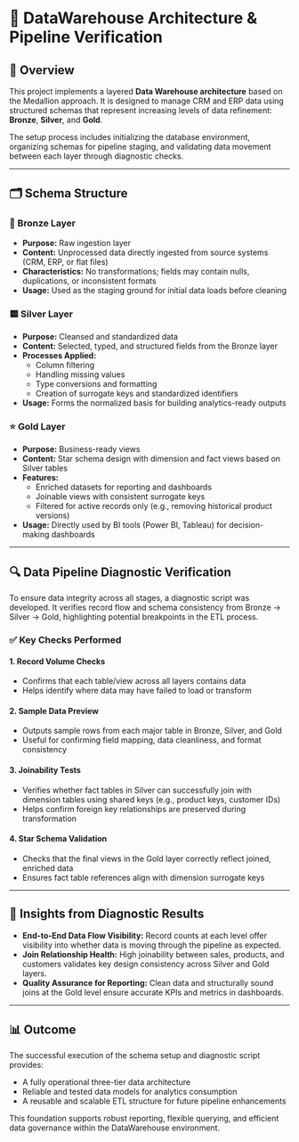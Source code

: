 # 🧱 DataWarehouse Architecture & Pipeline Verification

## 📌 Overview

This project implements a layered **Data Warehouse architecture** based on the Medallion approach. It is designed to manage CRM and ERP data using structured schemas that represent increasing levels of data refinement: **Bronze**, **Silver**, and **Gold**.

The setup process includes initializing the database environment, organizing schemas for pipeline staging, and validating data movement between each layer through diagnostic checks.

---

## 🗂️ Schema Structure

### 🔶 Bronze Layer
- **Purpose:** Raw ingestion layer
- **Content:** Unprocessed data directly ingested from source systems (CRM, ERP, or flat files)
- **Characteristics:** No transformations; fields may contain nulls, duplications, or inconsistent formats
- **Usage:** Used as the staging ground for initial data loads before cleaning

### 🟨 Silver Layer
- **Purpose:** Cleansed and standardized data
- **Content:** Selected, typed, and structured fields from the Bronze layer
- **Processes Applied:**
  - Column filtering
  - Handling missing values
  - Type conversions and formatting
  - Creation of surrogate keys and standardized identifiers
- **Usage:** Forms the normalized basis for building analytics-ready outputs

### ⭐ Gold Layer
- **Purpose:** Business-ready views
- **Content:** Star schema design with dimension and fact views based on Silver tables
- **Features:**
  - Enriched datasets for reporting and dashboards
  - Joinable views with consistent surrogate keys
  - Filtered for active records only (e.g., removing historical product versions)
- **Usage:** Directly used by BI tools (Power BI, Tableau) for decision-making dashboards

---

## 🔍 Data Pipeline Diagnostic Verification

To ensure data integrity across all stages, a diagnostic script was developed. It verifies record flow and schema consistency from Bronze → Silver → Gold, highlighting potential breakpoints in the ETL process.

### ✅ Key Checks Performed

#### 1. **Record Volume Checks**
- Confirms that each table/view across all layers contains data
- Helps identify where data may have failed to load or transform

#### 2. **Sample Data Preview**
- Outputs sample rows from each major table in Bronze, Silver, and Gold
- Useful for confirming field mapping, data cleanliness, and format consistency

#### 3. **Joinability Tests**
- Verifies whether fact tables in Silver can successfully join with dimension tables using shared keys (e.g., product keys, customer IDs)
- Helps confirm foreign key relationships are preserved during transformation

#### 4. **Star Schema Validation**
- Checks that the final views in the Gold layer correctly reflect joined, enriched data
- Ensures fact table references align with dimension surrogate keys

---

## 🧠 Insights from Diagnostic Results

- **End-to-End Data Flow Visibility:** Record counts at each level offer visibility into whether data is moving through the pipeline as expected.
- **Join Relationship Health:** High joinability between sales, products, and customers validates key design consistency across Silver and Gold layers.
- **Quality Assurance for Reporting:** Clean data and structurally sound joins at the Gold level ensure accurate KPIs and metrics in dashboards.

---

## 📊 Outcome

The successful execution of the schema setup and diagnostic script provides:
- A fully operational three-tier data architecture
- Reliable and tested data models for analytics consumption
- A reusable and scalable ETL structure for future pipeline enhancements

This foundation supports robust reporting, flexible querying, and efficient data governance within the DataWarehouse environment.


